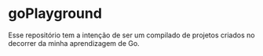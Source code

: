 # goPlayground
Esse repositório tem a intenção de ser um compilado de projetos criados no decorrer da minha aprendizagem de Go.
